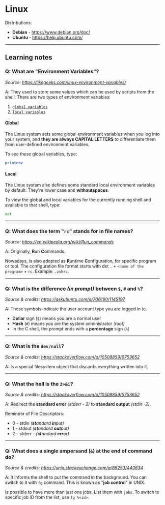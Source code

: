 # Linux

Distributions:
- **Debian** - https://www.debian.org/doc/
- **Ubuntu** - https://help.ubuntu.com/

---

## Learning notes

### Q: What are "**Environment Variables**"?

_Source: https://likegeeks.com/linux-environment-variables/_

A: They used to store some values which can be used by scripts from the shell.
There are two types of environment variables:
1. [`global variables`](#global)
2. [`local variables`](#local)

#### Global

The Linux system sets some global environment variables when you log into your
system, and **they are always CAPITAL LETTERS** to differentiate them from
user-defined environment variables.

To see these global variables, type:
```sh
printenv
```

#### Local

The Linux system also defines some standard local environment variables by
default. They're lower case and **withoutspaces**.

To view the global and local variables for the currently running shell and
available to that shell, type:
```sh
set
```

---

### Q: What does the term "`rc`" stands for in file names?

_Source: https://en.wikipedia.org/wiki/Run_commands_

A: Originally, **R**un **C**ommands.

Nowadays, is also adopted as **R**untime **C**onfiguration, for specific
program or tool. The configuration file format starts with dot `.` + `<name of
the program>` + `rc`. Example: `.zshrc`.

---

### Q: What is the difference _(in prompt)_ between `$`, `#` and `%`?

_Source & credits: https://askubuntu.com/a/706190/1145197_

A: These symbols indicate the user account type you are logged in to.

- **Dollar** sign (`$`) means you are a normal user
- **Hash** (`#`) means you are the system administrator _(root)_
- In the C shell, the prompt ends with a **percentage** sign (`%`)

---

### Q: What is the `dev/null`?

_Source & credits: https://stackoverflow.com/a/10508859/6753652_

A: Is a special filesystem object that discards everything written into it.

---

### Q: What the hell is the `2>&1`?

_Source & credits: https://stackoverflow.com/a/10508859/6753652_

A: Redirect the **standard error** _(stderr - 2)_ to **standard output**
   _(stdin -2)_.

Reminder of File Descriptors:
- 0 - stdin _(**st**andard **in**put)_
- 1 - stdout _(**st**andard **out**put)_
- 2 - stderr - _(**st**andard **err**or)_

---

### Q: What does a single ampersand (`&`) at the end of command do?

_Source & credits: https://unix.stackexchange.com/a/86253/440634_

A: It informs the shell to put the command in the background. You can switch to
   it with `fg` command. This is known as "**job control**" in UNIX.

Is possible to have more than just one jobs. List them with `jobs`.
To switch to specific job ID from the list, use `fg %<id>`.

